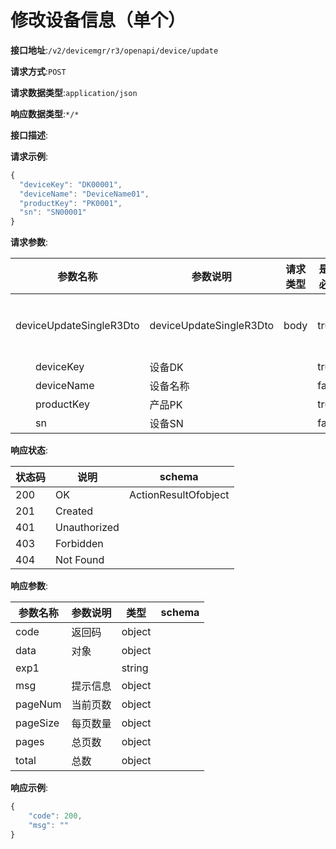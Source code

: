 # 修改设备信息（单个）


**接口地址**:`/v2/devicemgr/r3/openapi/device/update`


**请求方式**:`POST`


**请求数据类型**:`application/json`


**响应数据类型**:`*/*`


**接口描述**:


**请求示例**:


```javascript
{
  "deviceKey": "DK00001",
  "deviceName": "DeviceName01",
  "productKey": "PK0001",
  "sn": "SN00001"
}
```


**请求参数**:


| 参数名称                | 参数说明                | 请求类型 | 是否必须 | 数据类型       | schema         |
| ----------------------- | ----------------------- | -------- | -------- | -------------- | -------------- |
| deviceUpdateSingleR3Dto | deviceUpdateSingleR3Dto | body     | true     | R3修改设备入参 | R3修改设备入参 |
| &emsp;&emsp;deviceKey   | 设备DK                  |          | true     | string         |                |
| &emsp;&emsp;deviceName  | 设备名称                |          | false    | string         |                |
| &emsp;&emsp;productKey  | 产品PK                  |          | true     | string         |                |
| &emsp;&emsp;sn          | 设备SN                  |          | false    | string         |                |


**响应状态**:


| 状态码 | 说明         | schema               |
| ------ | ------------ | -------------------- |
| 200    | OK           | ActionResultOfobject |
| 201    | Created      |                      |
| 401    | Unauthorized |                      |
| 403    | Forbidden    |                      |
| 404    | Not Found    |                      |


**响应参数**:


| 参数名称 | 参数说明 | 类型   | schema |
| -------- | -------- | ------ | ------ |
| code     | 返回码   | object |        |
| data     | 对象     | object |        |
| exp1     |          | string |        |
| msg      | 提示信息 | object |        |
| pageNum  | 当前页数 | object |        |
| pageSize | 每页数量 | object |        |
| pages    | 总页数   | object |        |
| total    | 总数     | object |        |


**响应示例**:
```javascript
{
	"code": 200,
	"msg": ""
}
```
